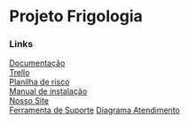 <h1>Projeto Frigologia</h1>

<h3> Links </h3>

[Documentação](https://drive.google.com/file/d/1u-F0v7S44Xu8jxVvZmO-r79BB205L9jQ/view?usp=sharing)
<br>
[Trello](https://trello.com/b/gR2WBj44/frigologia-sprint-3)
<br>
[Planilha de risco]( https://drive.google.com/file/d/1EFss4M7-1H3Zbjj2WxM2H_bS8Mgp6OqX/view?usp=sharing)
<br>
[Manual de instalação](https://drive.google.com/file/d/1JZHhDVzBfYAyaU0-2Sih3iHnvmh2olNJ/view?usp=sharing)
<br>
[Nosso Site](https://frigologia.azurewebsites.net/)
<br>
[Ferramenta de Suporte](https://atendimentofrigologia.freshdesk.com/a/tickets/filters/all_tickets)
[Diagrama Atendimento](https://frigologia.azurewebsites.net/diagrama.html)
